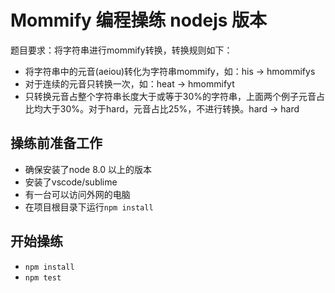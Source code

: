 # Mommify 编程操练 nodejs 版本
题目要求：将字符串进行mommify转换，转换规则如下：
- 将字符串中的元音(aeiou)转化为字符串mommify，如：his -> hmommifys
- 对于连续的元音只转换一次，如：heat -> hmommifyt
- 只转换元音占整个字符串长度大于或等于30%的字符串，上面两个例子元音占比均大于30%。对于hard，元音占比25%，不进行转换。hard -> hard

## 操练前准备工作

- 确保安装了node 8.0 以上的版本
- 安装了vscode/sublime
- 有一台可以访问外网的电脑
- 在项目根目录下运行`npm install`

## 开始操练

- `npm install`
- `npm test`

